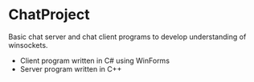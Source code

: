 # ChatProject

Basic chat server and chat client programs to develop understanding of winsockets.

- Client program written in C# using WinForms
- Server program written in C++
